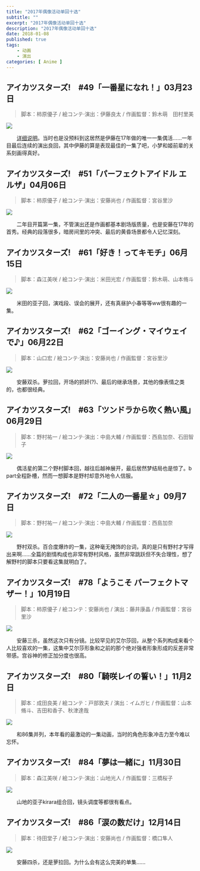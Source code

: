 ```yaml
---
title: "2017年偶像活动单回十选"
subtitle: ""
excerpt: "2017年偶像活动单回十选"
description: "2017年偶像活动单回十选"
date: 2018-01-08
published: true 
tags:
    - 动画
    - 演出
categories: [ Anime ]
---
```


## アイカツスターズ!　#49「一番星になれ！」03月23日
> 脚本：柿原優子 / 絵コンテ·演出：伊藤良太 / 作画監督：鈴木萌　田村里美

![](https://wx1.sinaimg.cn/mw690/97de980agy1fn8xt66qh7j20rs0fmwfm.jpg)

　　[详细说明](https://weibo.com/ttarticle/p/show?id=2309404088903781988610)。当时也是没预料到这居然是伊藤在17年做的唯一一集偶活……一年目最后连续的演出良回，其中伊藤的算是表现最佳的一集了吧，小梦和姬前辈的关系刻画得真好。

## アイカツスターズ!　#51「パーフェクトアイドル エルザ」04月06日
> 脚本：柿原優子 / 絵コンテ·演出：安藤尚也 / 作画監督：宮谷里沙

![](https://wx1.sinaimg.cn/mw690/97de980aly1fn8y07s92wj20zk0k00w2.jpg)

　　二年目开篇第一集，不管演出还是作画都基本剧场版质量，也是安藤在17年的首秀。经典的段落很多，暗房间里的冲突、最后的黄昏场景都令人记忆深刻。

## アイカツスターズ!　#61「好き！ってキモチ」06月15日 
> 脚本：森江美咲 / 絵コンテ·演出：米田光宏 / 作画監督：鈴木萌、山本脩斗

![](https://wx1.sinaimg.cn/mw690/97de980aly1fn8y6lnotdj20sg0g0762.jpg)

　　米田的亚子回，演戏段、误会的展开，还有真昼护小春等等ww很有趣的一集。

## アイカツスターズ!　#62「ゴーイング・マイウェイで♪」06月22日
> 脚本：山口宏 / 絵コンテ·演出：安藤尚也 / 作画監督：宮谷里沙

![](https://wx1.sinaimg.cn/mw690/97de980aly1fn8ycmdxa9j21400migpe.jpg)

　　安藤双杀。萝拉回，开场的抓奸(?)、最后的继承场景，其他的像表情之类的，也都很经典。

## アイカツスターズ!　#63「ツンドラから吹く熱い風」06月29日
> 脚本：野村祐一 / 絵コンテ·演出：中島大輔 / 作画監督：西島加奈、石田智子

![](https://wx1.sinaimg.cn/mw690/97de980aly1fn8yqpcs35j21hc0u077o.jpg)

　　偶活星的第二个野村脚本回，越往后越神展开，最后居然梦结局也是惊了。b part全程卧槽，然而一想脚本是野村却意外地令人信服。

## アイカツスターズ!　#72「二人の一番星☆」09月7日 
> 脚本：野村祐一 / 絵コンテ·演出：中島大輔 / 作画監督：西島加奈

![](https://wx1.sinaimg.cn/mw690/97de980aly1fn8ywowho5j20zk0k0tav.jpg)

　　野村双杀。百合度爆炸的一集，这种毫无掩饰的台词，真的是只有野村才写得出来啊……全篇的剧情构成也非常有野村风格，虽然非常跳跃但不失合理性，想了解野村的脚本只要看这集就明白了。

## アイカツスターズ!　#78「ようこそ パーフェクトマザー！」10月19日
> 脚本：柿原優子 / 絵コンテ：安藤尚也 / 演出：藤井康晶 / 作画監督：宮谷里沙

![](https://wx1.sinaimg.cn/mw690/97de980aly1fn8z04vz0mj20zk0k0adw.jpg)

　　安藤三杀，虽然这次只有分镜。比较罕见的艾尔莎回，从整个系列构成来看个人比较喜欢的一集，这集中艾尔莎形象和之前的那个绝对强者形象形成的反差非常带感。宫谷神的修正加分度也很高。

## アイカツスターズ!　#80「騎咲レイの誓い！」11月2日
> 脚本：成田良美 / 絵コンテ：戸部敦夫 / 演出：イムガヒ / 作画監督：山本脩斗、吉田和香子、秋津達哉

![](https://wx1.sinaimg.cn/mw690/97de980aly1fn8z49t06ij20zk0k0whk.jpg)

　　和86集并列，本年看的最激动的一集动画，当时的角色形象冲击力至今难以忘怀。

## アイカツスターズ!　#84「夢は一緒に」11月30日
> 脚本：森江美咲 / 絵コンテ·演出：山地光人 / 作画監督：三橋桜子

![](https://wx1.sinaimg.cn/mw690/97de980aly1fn8z7egisoj20zk0k042t.jpg)

　　山地的亚子kirara组合回，镜头调度等都很有看点。

## アイカツスターズ!　#86「涙の数だけ」12月14日
> 脚本：待田堂子 / 絵コンテ·演出：安藤尚也 / 作画監督：橋口隼人

![](https://wx1.sinaimg.cn/mw690/97de980aly1fn8zg8jvpsj20zk0k00vv.jpg)

　　安藤四杀，还是萝拉回。为什么会有这么完美的单集……
